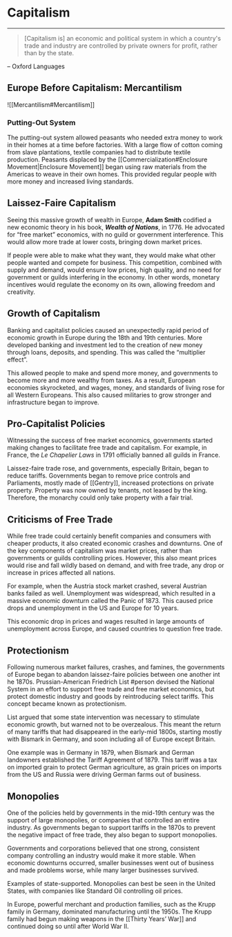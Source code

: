 # Capitalism
---
> \[Capitalism is] an economic and political system in which a country's trade and industry are controlled by private owners for profit, rather than by the state.

– Oxford Languages

## Europe Before Capitalism: Mercantilism
![[Mercantilism#Mercantilism]]

### Putting-Out System
The putting-out system allowed peasants who needed extra money to work in their homes at a time before factories. With a large flow of cotton coming from slave plantations, textile companies had to distribute textile production. Peasants displaced by the [[Commercialization#Enclosure Movement|Enclosure Movement]] began using raw materials from the Americas to weave in their own homes. This provided regular people with more money and increased living standards.

## Laissez-Faire Capitalism
Seeing this massive growth of wealth in Europe, **Adam Smith** codified a new economic theory in his book, ***Wealth of Nations***, in 1776. He advocated for “free market” economics, with no guild or government interference. This would allow more trade at lower costs, bringing down market prices. 

If people were able to make what they want, they would make what other people wanted and compete for business. This competition, combined with supply and demand, would ensure low prices, high quality, and no need for government or guilds interfering in the economy. In other words, monetary incentives would regulate the economy on its own, allowing freedom and creativity.

## Growth of Capitalism
Banking and capitalist policies caused an unexpectedly rapid period of economic growth in Europe during the 18th and 19th centuries. More developed banking and investment led to the creation of new money through loans, deposits, and spending. This was called the “multiplier effect”.

This allowed people to make and spend more money, and governments to become more and more wealthy from taxes. As a result, European economies skyrocketed, and wages, money, and standards of living rose for all Western Europeans. This also caused militaries to grow stronger and infrastructure began to improve.

## Pro-Capitalist Policies
Witnessing the success of free market economics, governments started making changes to facilitate free trade and capitalism. For example, in France, the *Le Chapelier Laws* in 1791 officially banned all guilds in France.

Laissez-faire trade rose, and governments, especially Britain, began to reduce tariffs. Governments began to remove price controls and Parliaments, mostly made of [[Gentry]], increased protections on private property. Property was now owned by tenants, not leased by the king. Therefore, the monarchy could only take property with a fair trial.

## Criticisms of Free Trade
While free trade could certainly benefit companies and consumers with cheaper products, it also created economic crashes and downturns. One of the key components of capitalism was market prices, rather than governments or guilds controlling prices. However, this also meant prices would rise and fall wildly based on demand, and with free trade, any drop or increase in prices affected all nations.

For example, when the Austria stock market crashed, several Austrian banks failed as well. Unemployment was widespread, which resulted in a massive economic downturn called the Panic of 1873. This caused price drops and unemployment in the US and Europe for 10 years.

This economic drop in prices and wages resulted in large amounts of unemployment across Europe, and caused countries to question free trade.

## Protectionism
Following numerous market failures, crashes, and famines, the governments of Europe began to abandon laissez-faire policies between one another int he 1870s. Prussian-American Friedrich List #person devised the National System in an effort to support free trade and free market economics, but protect domestic industry and goods by reintroducing select tariffs. This concept became known as protectionism.

List argued that some state intervention was necessary to stimulate economic growth, but warned not to be overzealous. This meant the return of many tariffs that had disappeared in the early-mid 1800s, starting mostly with Bismark in Germany, and soon including all of Europe except Britain.

One example was in Germany in 1879, when Bismark and German landowners established the Tariff Agreement of 1879. This tariff was a tax on imported grain to protect German agriculture, as grain prices on imports from the US and Russia were driving German farms out of business.

## Monopolies
One of the policies held by governments in the mid-19th century was the support of large monopolies, or companies that controlled an entire industry. As governments began to support tariffs in the 1870s to prevent the negative impact of free trade, they also began to support monopolies.

Governments and corporations believed that one strong, consistent company controlling an industry would make it more stable. When economic downturns occurred, smaller businesses went out of business and made problems worse, while many larger businesses survived.

Examples of state-supported. Monopolies can best be seen in the United States, with companies like Standard Oil controlling oil prices.

In Europe, powerful merchant and production families, such as the Krupp family in Germany, dominated manufacturing until the 1950s. The Krupp family had begun making weapons in the [[Thirty Years’ War]] and continued doing so until after World War II.
